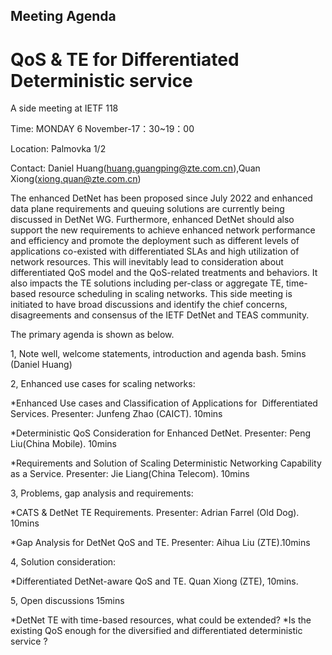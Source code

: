 ## Meeting Agenda

# QoS & TE for Differentiated Deterministic service

A side meeting at IETF 118

Time: MONDAY 6 November-17：30~19：00

Location: Palmovka 1/2

Contact: Daniel Huang(huang.guangping@zte.com.cn),Quan Xiong(xiong.quan@zte.com.cn)

The enhanced DetNet has been proposed since July 2022 and enhanced data plane requirements and queuing solutions are currently 
being discussed in DetNet WG. Furthermore, enhanced DetNet should also support the new requirements to achieve enhanced network
performance and efficiency and promote the deployment such as different levels of applications co-existed with differentiated 
SLAs and high utilization of network resources. This will inevitably lead to consideration about differentiated QoS model and
the QoS-related treatments and behaviors. It also impacts the TE solutions including per-class or aggregate TE, time-based 
resource scheduling in scaling networks. This side meeting is initiated to have broad discussions and identify the chief 
concerns, disagreements and consensus of the IETF DetNet and TEAS community. 

The primary agenda is shown as below.

1, Note well, welcome statements, introduction and agenda bash. 5mins (Daniel Huang)

2, Enhanced use cases for scaling networks:

*Enhanced Use cases and Classification of Applications for  Differentiated Services. Presenter: Junfeng Zhao (CAICT). 10mins

*Deterministic QoS Consideration for Enhanced DetNet. Presenter: Peng Liu(China Mobile). 10mins

*Requirements and Solution of Scaling Deterministic Networking Capability as a Service. Presenter: Jie Liang(China Telecom). 10mins

3, Problems, gap analysis and requirements:

*CATS & DetNet TE Requirements. Presenter: Adrian Farrel (Old Dog). 10mins

*Gap Analysis for DetNet QoS and TE. Presenter: Aihua Liu (ZTE).10mins

4, Solution consideration:

*Differentiated DetNet-aware QoS and TE. Quan Xiong (ZTE), 10mins.

5, Open discussions 15mins

*DetNet TE with time-based resources, what could be extended?
*Is the existing QoS enough for the diversified and differentiated deterministic service ?
